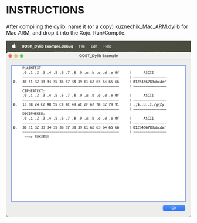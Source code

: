 # INSTRUCTIONS

After compiling the dylib, name it (or a copy) kuznechik_Mac_ARM.dylib for Mac ARM, and drop it into the Xojo. Run/Compile.

![Demo](Demo.png)